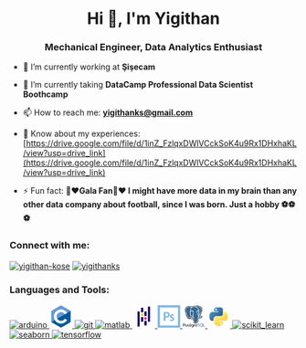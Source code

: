 <h1 align="center">Hi 👋, I'm Yigithan</h1>
<h3 align="center">Mechanical Engineer, Data Analytics Enthusiast</h3>

- 🔭 I’m currently working at **Şişecam**

- 🌱 I’m currently taking **DataCamp Professional Data Scientist Boothcamp**

- 📫 How to reach me: **yigithanks@gmail.com**

- 📄 Know about my experiences: [https://drive.google.com/file/d/1inZ_FzlqxDWlVCckSoK4u9Rx1DHxhaKL/view?usp=drive_link](https://drive.google.com/file/d/1inZ_FzlqxDWlVCckSoK4u9Rx1DHxhaKL/view?usp=drive_link)

- ⚡ Fun fact: **💛❤️Gala Fan💛❤️ I might have more data in my brain than any other data company about football, since I was born. Just a hobby ⚽⚽⚽**

<h3 align="left">Connect with me:</h3>
<p align="left">
<a href="https://linkedin.com/in/yigithan-kose" target="blank"><img align="center" src="https://upload.wikimedia.org/wikipedia/commons/8/81/LinkedIn_icon.svg" alt="yigithan-kose" height="35" width="45" /></a>
<a href="https://kaggle.com/yigithanks" target="blank"><img align="center" src="https://raw.githubusercontent.com/rahuldkjain/github-profile-readme-generator/master/src/images/icons/Social/kaggle.svg" alt="yigithanks" height="30" width="40" /></a>
</p>

<h3 align="left">Languages and Tools:</h3>
<p align="left"> <a href="https://www.arduino.cc/" target="_blank" rel="noreferrer"> <img src="https://cdn.worldvectorlogo.com/logos/arduino-1.svg" alt="arduino" width="40" height="40"/> </a> <a href="https://www.cprogramming.com/" target="_blank" rel="noreferrer"> <img src="https://raw.githubusercontent.com/devicons/devicon/master/icons/c/c-original.svg" alt="c" width="40" height="40"/> </a> <a href="https://git-scm.com/" target="_blank" rel="noreferrer"> <img src="https://www.vectorlogo.zone/logos/git-scm/git-scm-icon.svg" alt="git" width="40" height="40"/> </a> <a href="https://www.mathworks.com/" target="_blank" rel="noreferrer"> <img src="https://upload.wikimedia.org/wikipedia/commons/2/21/Matlab_Logo.png" alt="matlab" width="40" height="40"/> </a> <a href="https://pandas.pydata.org/" target="_blank" rel="noreferrer"> <img src="https://raw.githubusercontent.com/devicons/devicon/2ae2a900d2f041da66e950e4d48052658d850630/icons/pandas/pandas-original.svg" alt="pandas" width="40" height="40"/> </a> <a href="https://www.photoshop.com/en" target="_blank" rel="noreferrer"> <img src="https://raw.githubusercontent.com/devicons/devicon/master/icons/photoshop/photoshop-line.svg" alt="photoshop" width="40" height="40"/> </a> <a href="https://www.postgresql.org" target="_blank" rel="noreferrer"> <img src="https://raw.githubusercontent.com/devicons/devicon/master/icons/postgresql/postgresql-original-wordmark.svg" alt="postgresql" width="40" height="40"/> </a> <a href="https://www.python.org" target="_blank" rel="noreferrer"> <img src="https://raw.githubusercontent.com/devicons/devicon/master/icons/python/python-original.svg" alt="python" width="40" height="40"/> </a> <a href="https://scikit-learn.org/" target="_blank" rel="noreferrer"> <img src="https://upload.wikimedia.org/wikipedia/commons/0/05/Scikit_learn_logo_small.svg" alt="scikit_learn" width="40" height="40"/> </a> <a href="https://seaborn.pydata.org/" target="_blank" rel="noreferrer"> <img src="https://seaborn.pydata.org/_images/logo-mark-lightbg.svg" alt="seaborn" width="40" height="40"/> </a> <a href="https://www.tensorflow.org" target="_blank" rel="noreferrer"> <img src="https://www.vectorlogo.zone/logos/tensorflow/tensorflow-icon.svg" alt="tensorflow" width="40" height="40"/> </a> </p>
